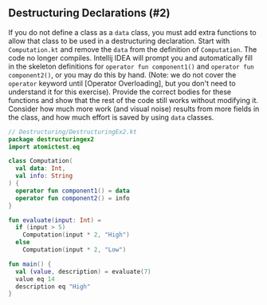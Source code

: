 ## Destructuring Declarations (#2)

If you do not define a class as a `data` class, you must add extra functions to
allow that class to be used in a destructuring declaration. Start with
`Computation.kt` and remove the `data` from the definition of `Computation`.
The code no longer compiles. Intellij IDEA will prompt you and automatically
fill in the skeleton definitions for `operator fun component1()` and `operator
fun component2()`, or you may do this by hand. (Note: we do not cover the
`operator` keyword until [Operator Overloading], but you don't need to
understand it for this exercise). Provide the correct bodies for these
functions and show that the rest of the code still works without modifying it.
Consider how much more work (and visual noise) results from more fields in the
class, and how much effort is saved by using `data` classes.

```kotlin
// Destructuring/DestructuringEx2.kt
package destructuringex2
import atomictest.eq

class Computation(
  val data: Int,
  val info: String
) {
  operator fun component1() = data
  operator fun component2() = info
}

fun evaluate(input: Int) =
  if (input > 5)
    Computation(input * 2, "High")
  else
    Computation(input * 2, "Low")

fun main() {
  val (value, description) = evaluate(7)
  value eq 14
  description eq "High"
}
```
